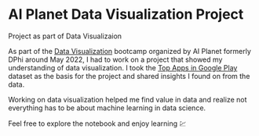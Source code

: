 # AI Planet Data Visualization Project
Project as part of Data Visualizaion

As part of the [Data Visualization](https://aiplanet.com/bootcamp/certificate/verify/b7d5e327-0d0c-497e-8020-e08f76ed1daf) bootcamp organized by AI Planet formerly DPhi around May 2022, I had to work on a project that showed my understanding of data visualization. I took the [Top Apps in Google Play](https://www.kaggle.com/datasets/alexandrparkhomenko/top-apps-in-google-play) dataset as the basis for the project and shared insights I found on from the data.

Working on data visualization helped me find value in data and realize not everything has to be about machine learning in data science.

Feel free to explore the notebook and enjoy learning 💹
